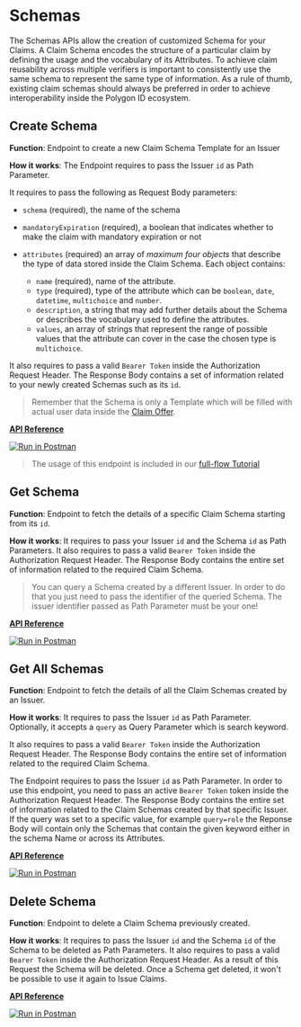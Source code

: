 # Schemas

The Schemas APIs allow the creation of customized Schema for your Claims. A Claim Schema encodes the structure of a particular claim by defining the usage and the vocabulary of its Attributes. To achieve claim reusability across multiple verifiers is important to consistently use the same schema to represent the same type of information. As a rule of thumb, existing claim schemas should always be preferred in order to achieve interoperability inside the Polygon ID ecosystem.

## Create Schema

**Function**: Endpoint to create a new Claim Schema Template for an Issuer

**How it works**: The Endpoint requires to pass the Issuer `id` as Path Parameter. 

It requires to pass the following as Request Body parameters:

- `schema` (required), the name of the schema
- `mandatoryExpiration` (required), a boolean that indicates whether to make the claim with mandatory expiration or not
- `attributes` (required) an array of *maximum four objects* that describe the type of data stored inside the Claim Schema. Each object contains: 
    
    - `name` (required), name of the attribute.
    - `type` (required), type of the attribute which can be `boolean`, `date`, `datetime`, `multichoice` and `number`. 
    - `description`, a string that may add further details about the Schema or describes the vocabulary used to define the attributes.
    - `values`, an array of strings that represent the range of possible values that the attribute can cover in the case the chosen type is `multichoice`.

It also requires to pass a valid `Bearer Token` inside the Authorization Request Header. The Response Body contains a set of information related to your newly created Schemas such as its `id`.

> Remember that the Schema is only a Template which will be filled with actual user data inside the [Claim Offer](../offers/apis.md).

**[API Reference](https://api-staging.polygonid.com/#tag/Issuer/operation/CreateIssuer)**

[![Run in Postman](https://run.pstmn.io/button.svg)](https://www.postman.com/dark-star-200015/workspace/public/request/23322631-2dfc4ac1-4089-4062-8e0c-e862261da70f)

> The usage of this endpoint is included in our [full-flow Tutorial](../flow-tutorial/happy-path.md#6-create-a-schema)
## Get Schema

**Function**: Endpoint to fetch the details of a specific Claim Schema starting from its `id`.

**How it works**: It requires to pass your Issuer `id` and the Schema `id` as Path Parameters. It also requires to pass a valid `Bearer Token` inside the Authorization Request Header. The Response Body contains the entire set of information related to the required Claim Schema.

> You can query a Schema created by a different Issuer. In order to do that you just need to pass the identifier of the queried Schema. The issuer identifier passed as Path Parameter must be your one!

**[API Reference](https://api-staging.polygonid.com/#tag/Schemas/operation/GetSchemaTemplate)**

[![Run in Postman](https://run.pstmn.io/button.svg)](https://www.postman.com/dark-star-200015/workspace/public/request/23322631-2dfc4ac1-4089-4062-8e0c-e862261da70f)

## Get All Schemas

**Function**: Endpoint to fetch the details of all the Claim Schemas created by an Issuer.

**How it works**: It requires to pass the Issuer `id` as Path Parameter. Optionally, it accepts a `query` as Query Parameter which is search keyword. 

It also requires to pass a valid `Bearer Token` inside the Authorization Request Header. The Response Body contains the entire set of information related to the required Claim Schema.

The Endpoint requires to pass the Issuer `id` as Path Parameter. In order to use this endpoint, you need to pass an active `Bearer Token` token inside the Authorization Request Header. The Response Body contains the entire set of information related to the Claim Schemas created by that specific Issuer. If the query was set to a specific value, for example `query=role` the Reponse Body will contain only the Schemas that contain the given keyword either in the schema Name or across its Attributes.

**[API Reference](https://api-staging.polygonid.com/#tag/Schemas/operation/GetSchemaTemplates)**

[![Run in Postman](https://run.pstmn.io/button.svg)](https://www.postman.com/dark-star-200015/workspace/public/request/23322631-2dfc4ac1-4089-4062-8e0c-e862261da70f)

## Delete Schema

**Function**: Endpoint to delete a Claim Schema previously created.

**How it works**: It requires to pass the Issuer `id` and the Schema `id` of the Schema to be deleted as Path Parameters. It also requires to pass a valid `Bearer Token` inside the Authorization Request Header. As a result of this Request the Schema will be deleted. Once a Schema get deleted, it won't be possible to use it again to Issue Claims.

**[API Reference](https://api-staging.polygonid.com/#tag/Schemas/operation/RemoveSchemaTemplate)**

[![Run in Postman](https://run.pstmn.io/button.svg)](https://www.postman.com/dark-star-200015/workspace/public/request/23322631-2dfc4ac1-4089-4062-8e0c-e862261da70f)

